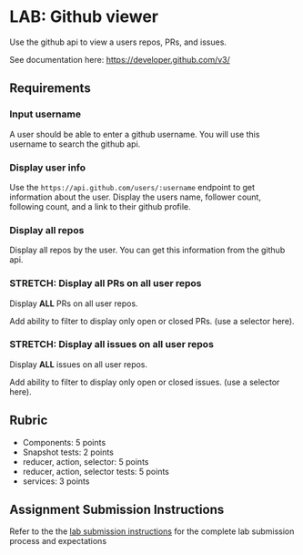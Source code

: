 # LAB: Github viewer

Use the github api to view a users repos, PRs, and issues.

See documentation here: https://developer.github.com/v3/

## Requirements

### Input username

A user should be able to enter a github username. You will use this username
to search the github api.

### Display user info

Use the `https://api.github.com/users/:username` endpoint to get information
about the user. Display the users name, follower count, following count,
and a link to their github profile.

### Display all repos

Display all repos by the user. You can get this information from the
github api.

### STRETCH: Display all PRs on all user repos

Display **ALL** PRs on all user repos.

Add ability to filter to display only open or closed PRs. (use a selector here).

### STRETCH: Display all issues on all user repos

Display **ALL** issues on all user repos.

Add ability to filter to display only open or closed issues. (use a selector here).

## Rubric

* Components: 5 points
* Snapshot tests: 2 points
* reducer, action, selector: 5 points
* reducer, action, selector tests: 5 points
* services: 3 points

## Assignment Submission Instructions

Refer to the the [lab submission instructions](../../../reference/submission-instructions/labs/README.md) for the complete lab submission process and expectations
